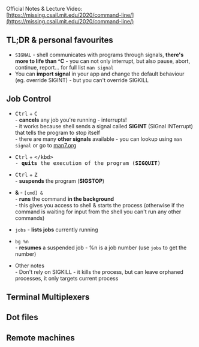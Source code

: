 Official Notes & Lecture Video: [https://missing.csail.mit.edu/2020/command-line/](https://missing.csail.mit.edu/2020/command-line/)  

## TL;DR & personal favourites
- `SIGNAL` - shell communicates with programs through signals, **there's more to life than ^C** - you can not only interrupt, but also pause, abort, continue, report... for full list `man signal`  
- You can **import signal** in your app and change the default behaviour (eg. override SIGINT) - but you can't override SIGKILL  




## Job Control

- <kbd>Ctrl</kbd> + <kbd>C</kbd>  
\- **cancels** any job you're running - interrupts!  
\- it works because shell sends a signal called **SIGINT** (SIGnal INTerrupt) that tells the program to stop itself  
\- there are many **other signals** available - you can lookup using `man signal` or go to [man7.org](https://man7.org/linux/man-pages/man7/signal.7.html)  

- <kbd>Ctrl</kbd> + <kbd>\</kbd>  
\- **quits** the execution of the program (**SIGQUIT**)  

- <kbd>Ctrl</kbd> + <kbd>Z</kbd>  
\- **suspends** the program (**SIGSTOP**)  

- **&** -  `[cmd] &`   
\- **runs** the command **in the background**  
\- this gives you access to shell & starts the process (otherwise if the command is waiting for input from the shell you can't run any other commands)

- `jobs` 
\- **lists jobs** currently running

- `bg %n`  
\- **resumes** a suspended job - %n is a job number (use `jobs` to get the number)  

- Other notes  
\- Don't rely on SIGKILL - it kills the process, but can leave orphaned processes, it only targets current process  



## Terminal Multiplexers

## Dot files

## Remote machines
